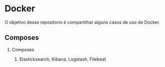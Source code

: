 # Docker
O objetivo desse repositorio é  compartilhar  alguns casos de uso de Docker.

## Composes

<ol>
<li>Composes</li>
<ol>
<li>Elasticksearch, Kibana, Logstash, Filebeat </li>

